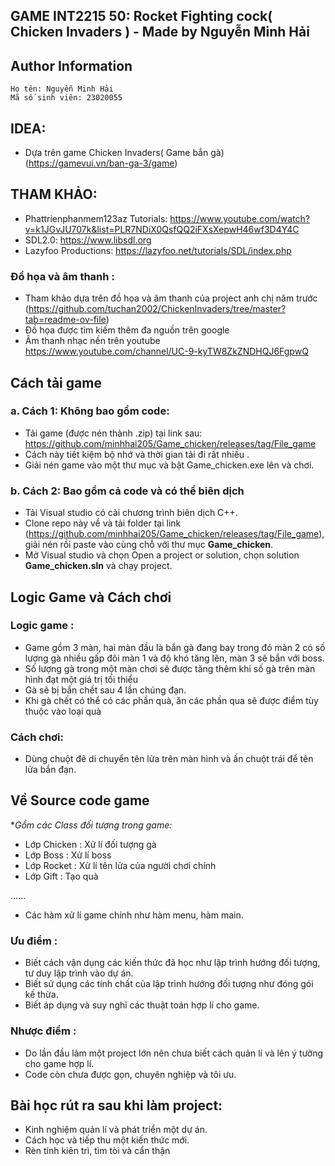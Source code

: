 
## GAME INT2215 50: Rocket Fighting cock( Chicken Invaders ) - Made by Nguyễn Minh Hải

## Author Information
    Họ tên: Nguyễn Minh Hải
    Mã số sinh viên: 23020055
## IDEA:
- Dựa trên game Chicken Invaders( Game bắn gà)
    (https://gamevui.vn/ban-ga-3/game)
## THAM KHẢO:
- Phattrienphanmem123az Tutorials: https://www.youtube.com/watch?v=k1JGvJU707k&list=PLR7NDiX0QsfQQ2iFXsXepwH46wf3D4Y4C 
- SDL2.0: https://www.libsdl.org
- Lazyfoo Productions: https://lazyfoo.net/tutorials/SDL/index.php 
    
### Đồ họa và âm thanh : 
   - Tham khảo dựa trên đồ họa và âm thanh của project anh chị năm trước (https://github.com/tuchan2002/ChickenInvaders/tree/master?tab=readme-ov-file)
   - Đồ họa được tìm kiếm thêm đa nguồn trên google
   - Âm thanh nhạc nền trên youtube https://www.youtube.com/channel/UC-9-kyTW8ZkZNDHQJ6FgpwQ
## Cách tải game
### a. Cách 1: Không bao gồm code:
- Tải game (được nén thành .zip) tại link sau: https://github.com/minhhai205/Game_chicken/releases/tag/File_game
- Cách này tiết kiệm bộ nhớ và thời gian tải đi rất nhiều .
- Giải nén game vào một thư mục và bật Game_chicken.exe lên và chơi.
### b. Cách 2: Bao gồm cả code và có thể biên dịch
- Tải Visual studio có cài chương trình biên dịch C++.
- Clone repo này về và tải folder tại link (https://github.com/minhhai205/Game_chicken/releases/tag/File_game), giải nén rồi paste vào cùng chỗ với thư mục **Game_chicken**.
- Mở Visual studio và chọn Open a project or solution, chọn solution **Game_chicken.sln** và chạy project.  
## Logic Game và Cách chơi
### Logic game :
- Game gồm 3 màn, hai màn đầu là bắn gà đang bay trong đó màn 2 có số lượng gà nhiều gấp đôi màn 1 và độ khó tăng lên, màn 3 sẽ bắn với boss.
- Số lượng gà trong một màn chơi sẽ được tăng thêm khi số gà trên màn hình đạt một giá trị tối thiểu
- Gà sẽ bị bắn chết sau 4 lần chúng đạn.
- Khi gà chết có thể có các phần quà, ăn các phần qua sẽ được điểm tùy thuộc vào loại quà
### Cách chơi:
- Dùng chuột đê di chuyển tên lửa trên màn hình và ấn chuột trái để tên lửa bắn đạn.
## Về Source code game 
**Gồm các Class đối tượng trong game:*
- Lớp Chicken : Xử lí đối tượng gà
- Lớp Boss : Xử lí boss
- Lớp Rocket : Xử lí tên lửa của người chơi chính
- Lớp Gift : Tạo quà

......

- Các hàm xử lí game chính như hàm menu, hàm main.
### Ưu điểm :
- Biết cách vận dụng các kiến thức đã học như lập trình hướng đối tượng, tư duy lập trình vào dự án.
- Biết sử dụng các tính chất của lập trình hướng đối tượng như đóng gói kế thừa.
- Biết áp dụng và suy nghĩ các thuật toán hợp lí cho game.
### Nhược điểm :
- Do lần đầu làm một project lớn nên chưa biết cách quản lí và lên ý tưởng cho game hợp lí.
- Code còn chưa được gọn, chuyên nghiệp và tôi ưu.
## Bài học rút ra sau khi làm project:
- Kinh nghiệm quản lí và phát triển một dự án.
- Cách học và tiếp thu một kiến thức mới.
- Rèn tính kiên trì, tìm tòi và cẩn thận
    
    

